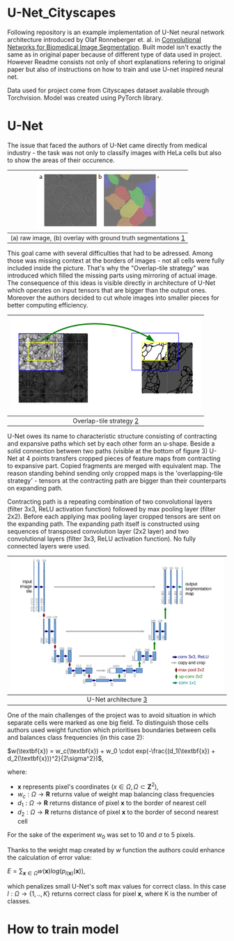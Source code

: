 # U-Net_Cityscapes
Following repository is an example implementation of U-Net neural network architecture introduced by Olaf Ronneberger et. al. in [Convolutional Networks for Biomedical Image Segmentation](https://arxiv.org/abs/1505.04597). Built model isn't exactly the same as in original paper because of different type of data used in project. However Readme consists not only of short explanations refering to original paper but also of instructions on how to train and use U-net inspired neural net.

Data used for project come from Cityscapes dataset available through Torchvision. Model was created using PyTorch library.

# U-Net
The issue that faced the authors of U-Net came directly from medical industry - the task was not only to classify images with HeLa cells but also to show the areas of their occurence.

| ![example_raw_image](/images/example_raw_image.PNG) |
|:--:|
| (a) raw image, (b) overlay with ground truth segmentations [1]|

[1]: https://arxiv.org/abs/1505.04597

This goal came with several difficulties that had to be adressed. Among those was missing context at the borders of images - not all cells were fully included inside the picture. That's why the "Overlap-tile strategy" was introduced which filled the missing parts using mirroring of actual image. The consequence of this ideas is visible directly in architecture of U-Net which operates on input tensors that are bigger than the output ones. Moreover the authors decided to cut whole images into smaller pieces for better computing efficiency. 

| ![overlap_tile_strategy](/images/overlap_tile_strategy.PNG) |
|:--:|
| Overlap-tile strategy [2]|

[2]: https://arxiv.org/abs/1505.04597

U-Net owes its name to characteristic structure consisting of contracting and expansive paths which set by each other form an u-shape. Beside a solid connection between two paths (visible at the bottom of figure 3) U-Net at 4 points transfers cropped pieces of feature maps from contracting to expansive part. Copied fragments are merged with equivalent map. The reason standing behind sending only cropped maps is the 'overlapping-tile strategy' - tensors at the contracting path are bigger than their counterparts on expanding path.

Contracting path is a repeating combination of two convolutional layers (filter 3x3, ReLU activation function) followed by max pooling layer (filter 2x2). Before each applying max pooling layer cropped tensors are sent on the expanding path. The expanding path itself is constructed using sequences of transposed convolution layer (2x2 layer) and two convolutional layers (filter 3x3, ReLU activation function). No fully connected layers were used.

| ![u_net_architecture](/images/u_net_architecture.PNG) |
|:--:|
| U-Net architecture [3]|

[3]: https://arxiv.org/abs/1505.04597

One of the main challenges of the project was to avoid situation in which separate cells were marked as one big field. To distinguish those cells authors used weight function which prioritises boundaries between cells and balances class frequencies (in this case 2):

$w(\textbf{x}) = w_c(\textbf{x}) + w_0 \cdot exp(-\frac{(d_1(\textbf{x}) + d_2(\textbf{x}))^2}{2\sigma^2})$,

where:
-  $\textbf{x}$ represents pixel's coordinates ($x \in \Omega, \Omega \subset \textbf{Z}^2$),
- $w_c:\Omega \rightarrow \textbf{R}$ returns value of weight map balancing class frequencies
- $d_1:\Omega \rightarrow \textbf{R}$ returns distance of pixel $\textbf{x}$ to the border of nearest cell
- $d_2:\Omega \rightarrow \textbf{R}$ returns distance of pixel $\textbf{x}$ to the border of second nearest cell

For the sake of the experiment $w_0$ was set to 10 and $\sigma$ to 5 pixels.

Thanks to the weight map created by $w$ function the authors could enhance the calculation of error value:

$E = \sum_{\textbf{x} \in \Omega} w(\textbf{x}) log(p_{l(\textbf{x})}(\textbf{x}))$,

which penalizes small U-Net's soft max values for correct class. In this case $l:\Omega \rightarrow \{1,..,K\}$ returns correct class for pixel $\textbf{x}$, where K is the number of classes.

# How to train model